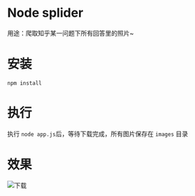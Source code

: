 #  Node splider
用途：爬取知乎某一问题下所有回答里的照片~

# 安装
`npm install`

# 执行
执行 `node app.js`后，等待下载完成，所有图片保存在 `images` 目录
# 效果

![下载](https://heyliup.github.io/node-splider/shows.gif)
